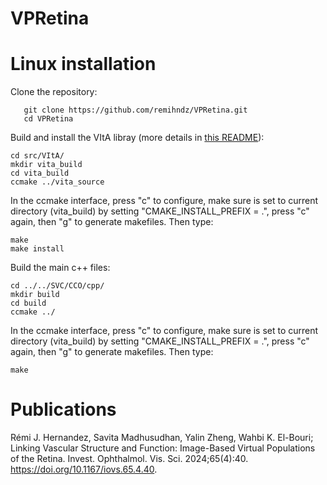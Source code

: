# VPRetina

# Linux installation

Clone the repository:
```
   git clone https://github.com/remihndz/VPRetina.git
   cd VPRetina
```
Build and install the VItA libray (more details in [this README](https://github.com/remihndz/VItA/blob/040e2d0267054fa9b4442b891862555986d99e3c/README.md)):
```
cd src/VItA/
mkdir vita_build
cd vita_build
ccmake ../vita_source
```
In the ccmake interface, press "c" to configure, make sure is set to current directory (vita_build) by setting "CMAKE_INSTALL_PREFIX = .", press "c" again, then "g" to generate makefiles. Then type:
```
make
make install
```
Build the main c++ files:
```
cd ../../SVC/CCO/cpp/
mkdir build
cd build
ccmake ../
```
In the ccmake interface, press "c" to configure, make sure is set to current directory (vita_build) by setting "CMAKE_INSTALL_PREFIX = .", press "c" again, then "g" to generate makefiles. Then type:
```
make
```


# Publications

Rémi J. Hernandez, Savita Madhusudhan, Yalin Zheng, Wahbi K. El-Bouri; Linking Vascular Structure and Function: Image-Based Virtual Populations of the Retina. Invest. Ophthalmol. Vis. Sci. 2024;65(4):40. https://doi.org/10.1167/iovs.65.4.40.

